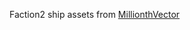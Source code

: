 Faction2 ship assets from [MillionthVector](http://millionthvector.blogspot.co.nz/p/free-sprites.html)